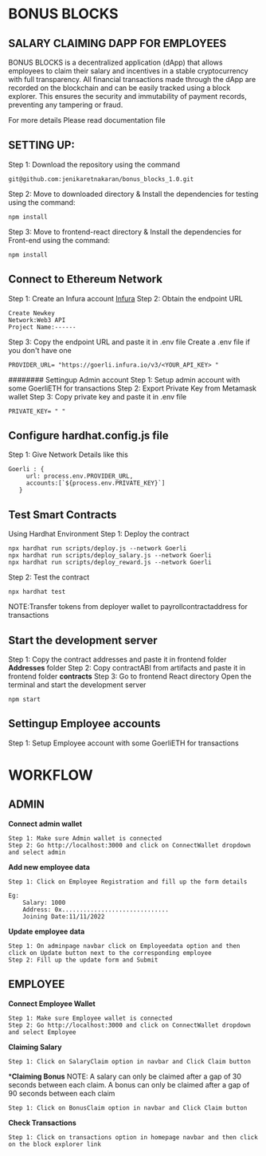 # BONUS BLOCKS
## SALARY CLAIMING DAPP FOR EMPLOYEES

BONUS BLOCKS is a decentralized application (dApp) that allows employees to claim their salary and incentives in a stable cryptocurrency with full transparency. All financial transactions made through the dApp are recorded on the blockchain and can be easily tracked using a block explorer. This ensures the security and immutability of payment records, preventing any tampering or fraud.

For more details Please read documentation file

## SETTING UP:

Step 1: Download the repository using the command
```
git@github.com:jenikaretnakaran/bonus_blocks_1.0.git

```
Step 2: Move to downloaded directory & Install the dependencies for testing using the command:
```
npm install

```
Step 3: Move to frontend-react directory & Install the dependencies for Front-end using the command:
```
npm install

```

## Connect to Ethereum Network
Step 1: Create an Infura account
[Infura](https://app.infura.io/register)
Step 2: Obtain the endpoint URL
```
Create Newkey
Network:Web3 API
Project Name:------

```
Step 3: Copy the endpoint URL and paste it in .env file
Create a .env file if you don't have one
```
PROVIDER_URL= "https://goerli.infura.io/v3/<YOUR_API_KEY> "
```
######## Settingup Admin account
Step 1: Setup admin account with some GoerliETH for transactions
Step 2: Export Private Key from Metamask wallet
Step 3: Copy private key and paste it in .env file
```
PRIVATE_KEY= " "
```
## Configure hardhat.config.js file
Step 1: Give Network Details like this
 ```
 Goerli : {
      url: process.env.PROVIDER_URL,
      accounts:[`${process.env.PRIVATE_KEY}`]
    }

```
## Test Smart Contracts
Using Hardhat Environment
Step 1: Deploy the contract
```
npx hardhat run scripts/deploy.js --network Goerli
npx hardhat run scripts/deploy_salary.js --network Goerli
npx hardhat run scripts/deploy_reward.js --network Goerli

```

Step 2: Test the contract
```
npx hardhat test

```
NOTE:Transfer tokens from deployer wallet to payrollcontractaddress for transactions

## Start the development server

Step 1: Copy the contract addresses and paste it in frontend folder **Addresses** folder
Step 2: Copy contractABI from artifacts and paste it in frontend folder **contracts**
Step 3: Go to frontend React directory
        Open the terminal and start the development server 
```
npm start
```

## Settingup Employee accounts 
Step 1: Setup Employee account with some GoerliETH for transactions


# WORKFLOW

## ADMIN
**Connect admin wallet**
```
Step 1: Make sure Admin wallet is connected
Step 2: Go http://localhost:3000 and click on ConnectWallet dropdown and select admin

```
**Add new employee data**
```
Step 1: Click on Employee Registration and fill up the form details

Eg: 
    Salary: 1000
    Address: 0x..............................
    Joining Date:11/11/2022
```

**Update employee data**
```
Step 1: On adminpage navbar click on Employeedata option and then click on Update button next to the corresponding employee
Step 2: Fill up the update form and Submit

```

## EMPLOYEE
**Connect Employee Wallet**
```
Step 1: Make sure Employee wallet is connected
Step 2: Go http://localhost:3000 and click on ConnectWallet dropdown and select Employee

```
**Claiming Salary**
```
Step 1: Click on SalaryClaim option in navbar and Click Claim button

```

***Claiming Bonus**
NOTE: A salary can only be claimed after a gap of 30 seconds between each claim. A bonus can only be claimed after a gap of 90 seconds between each claim

```
Step 1: Click on BonusClaim option in navbar and Click Claim button

```

**Check Transactions**
```
Step 1: Click on transactions option in homepage navbar and then click on the block explorer link 

```




